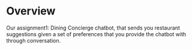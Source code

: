 # Overview

Our assignment1: Dining Concierge chatbot, that sends you restaurant suggestions given a set of preferences that you provide the chatbot with through conversation.
